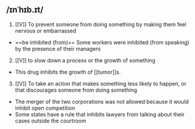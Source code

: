 ## /ɪnˈhɪb.ɪt/  
1. [[V]]
To prevent someone from doing something by making them feel nervous or embarrassed

- ==be inhibited (from)==
Some workers were inhibited (from speaking) by the presence of their managers

2. [[V]]
to slow down a process or the growth of something

- This drug inhibits the growth of [[tumor]]s.

3. [[V]]
To take an action that makes something less likely to happen, or that discourages someone from doing something

- The merger of the two corporations was not allowed because it would inhibit open competition
- Some states have a rule that inhibits lawyers from talking about their cases  outside the courtroom